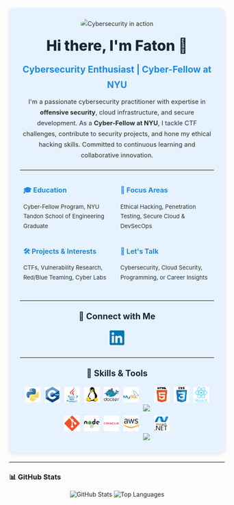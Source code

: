 <div style="background-color: #e6f3ff; padding: 25px; border-radius: 12px; margin: 15px auto; max-width: 800px; box-shadow: 0 3px 10px rgba(0,0,0,0.1); font-family: Inter, sans-serif; color: #2d2d2d; line-height: 1.7;">

   <div align="center">
    <img src="https://media.giphy.com/media/hun4DFmfnDId3lid5b/giphy.gif" width="300" alt="Cybersecurity in action" style="border-radius: 12px;" />
  </div> 
  
  <h1 align="center" style="color: #1a2634; font-weight: 800; font-size: 2.4em; margin: 10px 0;">     
    Hi there, I'm Faton 👋  
  </h1>
 
  <h3 align="center" style="color: #1e88e5; font-weight: 700; font-size: 1.5em; margin: 5px 0;">
    Cybersecurity Enthusiast | Cyber-Fellow at NYU  
  </h3>

  <p style="font-size: 1.05em; text-align: center; color: #2d2d2d; font-weight: 400; line-height: 1.7; margin: 10px 0;"> 
    I'm a passionate cybersecurity practitioner with expertise in <strong>offensive security</strong>, cloud infrastructure, and secure development. 
    As a <strong>Cyber-Fellow at NYU</strong>, I tackle CTF challenges, contribute to security projects, and hone my ethical hacking skills. 
    Committed to continuous learning and collaborative innovation.
  </p>

  <hr style="margin: 20px 0; border: none; border-top: 1px solid #ddd;" />

  <div style="display: flex; justify-content: space-around; flex-wrap: wrap; font-size: 0.95em;">
    <div style="flex: 1; min-width: 180px; margin: 8px;">
      <h4 style="color: #1e88e5; font-weight: 700; font-size: 1.2em; margin: 5px 0;"><strong>🎓 Education</strong></h4>
      <p style="color: #2d2d2d; font-weight: 400;">Cyber-Fellow Program, NYU Tandon School of Engineering Graduate</p>
    </div>
    <div style="flex: 1; min-width: 180px; margin: 8px;">
      <h4 style="color: #1e88e5; font-weight: 700; font-size: 1.2em; margin: 5px 0;"><strong>🔐 Focus Areas</strong></h4>
      <p style="color: #2d2d2d; font-weight: 400;">Ethical Hacking, Penetration Testing, Secure Cloud & DevSecOps</p>
    </div>
    <div style="flex: 1; min-width: 180px; margin: 8px;">
      <h4 style="color: #1e88e5; font-weight: 700; font-size: 1.2em; margin: 5px 0;"><strong>🛠️ Projects & Interests</strong></h4>
      <p style="color: #2d2d2d; font-weight: 400;">CTFs, Vulnerability Research, Red/Blue Teaming, Cyber Labs</p>
    </div>
    <div style="flex: 1; min-width: 180px; margin: 8px;">
      <h4 style="color: #1e88e5; font-weight: 700; font-size: 1.2em; margin: 5px 0;"><strong>💬 Let's Talk</strong></h4>
      <p style="color: #2d2d2d; font-weight: 400;">Cybersecurity, Cloud Security, Programming, or Career Insights</p>   
    </div>
  </div>

  <hr style="margin: 20px 0; border: none; border-top: 1px solid #ddd;" />

  <h3 style="text-align: center; color: #1a2634; font-weight: 700; font-size: 1.4em; margin: 10px 0;">🔗 Connect with Me</h3>
  <p align="center" style="margin: 15px 0;">
    <a href="https://www.linkedin.com/in/faton-haxhiu-71743511a/" target="_blank" style="margin: 0 8px;" aria-label="LinkedIn Profile">
      <img src="https://raw.githubusercontent.com/devicons/devicon/master/icons/linkedin/linkedin-original.svg" alt="LinkedIn" width="36" height="36"/>
    </a>
  </p>

  <hr style="margin: 20px 0; border: none; border-top: 1px solid #ddd;" />

  <h3 style="text-align: center; color: #1a2634; font-weight: 700; font-size: 1.4em; margin: 10px 0;">🧰 Skills & Tools</h3>
  <div style="text-align: center; font-size: 0;">
    <img src="https://raw.githubusercontent.com/devicons/devicon/master/icons/python/python-original.svg" alt="Python" width="36" height="36" style="margin: 5px;">
    <img src="https://raw.githubusercontent.com/devicons/devicon/master/icons/cplusplus/cplusplus-original.svg" alt="C++" width="36" height="36" style="margin: 5px;">
    <img src="https://raw.githubusercontent.com/devicons/devicon/master/icons/java/java-original.svg" alt="Java" width="36" height="36" style="margin: 5px;">
    <img src="https://raw.githubusercontent.com/devicons/devicon/master/icons/linux/linux-original.svg" alt="Linux" width="36" height="36" style="margin: 5px;">
    <img src="https://raw.githubusercontent.com/devicons/devicon/master/icons/docker/docker-original-wordmark.svg" alt="Docker" width="36" height="36" style="margin: 5px;">
    <img src="https://raw.githubusercontent.com/devicons/devicon/master/icons/mysql/mysql-original-wordmark.svg" alt="MySQL" width="36" height="36" style="margin: 5px;">
    <img src="https://www.svgrepo.com/show/303229/microsoft-sql-server-logo.svg" alt="SQL Server" width="36" height="36" style="margin: 5px;">
    <img src="https://raw.githubusercontent.com/devicons/devicon/master/icons/html5/html5-original-wordmark.svg" alt="HTML5" width="36" height="36" style="margin: 5px;">
    <img src="https://raw.githubusercontent.com/devicons/devicon/master/icons/css3/css3-original-wordmark.svg" alt="CSS3" width="36" height="36" style="margin: 5px;">
    <img src="https://raw.githubusercontent.com/devicons/devicon/master/icons/react/react-original-wordmark.svg" alt="React" width="36" height="36" style="margin: 5px;">
    <img src="https://raw.githubusercontent.com/devicons/devicon/master/icons/git/git-original.svg" alt="Git" width="36" height="36" style="margin: 5px;">
    <img src="https://raw.githubusercontent.com/devicons/devicon/master/icons/nodejs/nodejs-original-wordmark.svg" alt="Node.js" width="36" height="36" style="margin: 5px;">
    <img src="https://raw.githubusercontent.com/devicons/devicon/master/icons/oracle/oracle-original.svg" alt="Oracle" width="36" height="36" style="margin: 5px;">
    <img src="https://raw.githubusercontent.com/devicons/devicon/master/icons/amazonwebservices/amazonwebservices-original-wordmark.svg" alt="AWS" width="36" height="36" style="margin: 5px;">
    <img src="https://www.vectorlogo.zone/logos/microsoft_azure/microsoft_azure-icon.svg" alt="Azure" width="36" height="36" style="margin: 5px;">
    <img src="https://raw.githubusercontent.com/devicons/devicon/master/icons/dot-net/dot-net-original-wordmark.svg" alt=".NET" width="36" height="36" style="margin: 5px;">
  </div>
</div>

<hr style="margin: 20px 0; border: none; border-top: 1px solid #ddd;" />  

### 📊 GitHub Stats
<p align="center" style="font-family: Inter, sans-serif; color: #1a2634;">
  <img src="https://github-readme-stats.vercel.app/api?username=fatonhaxhiu&show_icons=true&theme=light&hide_border=true" alt="GitHub Stats" width="400" />
  <img src="https://github-readme-stats.vercel.app/api/top-langs/?username=fatonhaxhiu&layout=compact&theme=light&hide_border=true" alt="Top Languages" width="300" />
</p>

